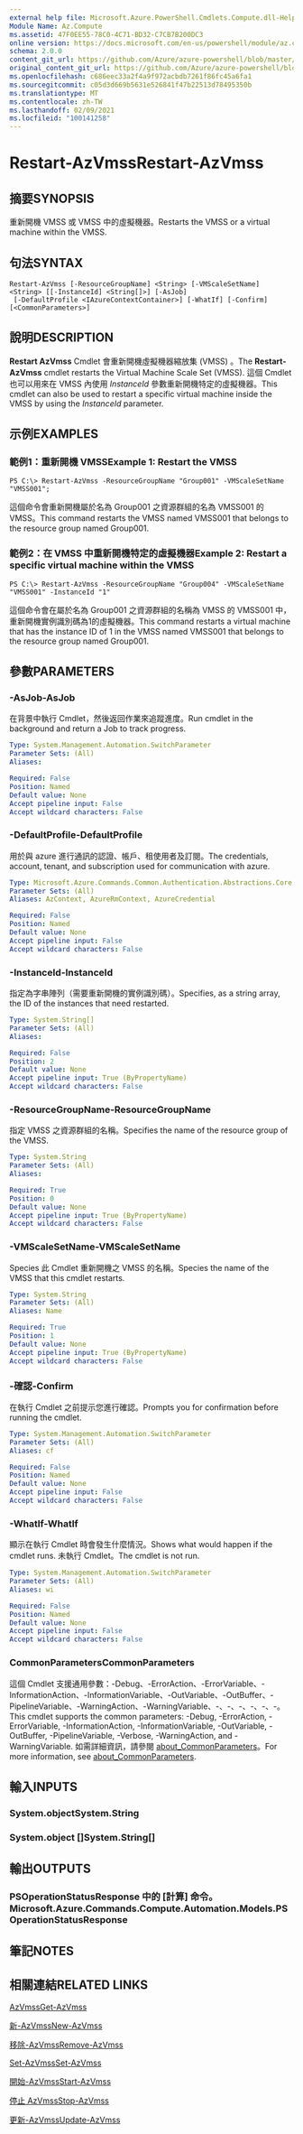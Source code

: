 ```yaml
---
external help file: Microsoft.Azure.PowerShell.Cmdlets.Compute.dll-Help.xml
Module Name: Az.Compute
ms.assetid: 47F0EE55-78C0-4C71-BD32-C7CB7B200DC3
online version: https://docs.microsoft.com/en-us/powershell/module/az.compute/restart-azvmss
schema: 2.0.0
content_git_url: https://github.com/Azure/azure-powershell/blob/master/src/Compute/Compute/help/Restart-AzVmss.md
original_content_git_url: https://github.com/Azure/azure-powershell/blob/master/src/Compute/Compute/help/Restart-AzVmss.md
ms.openlocfilehash: c686eec33a2f4a9f972acbdb7261f86fc45a6fa1
ms.sourcegitcommit: c05d3d669b5631e526841f47b22513d78495350b
ms.translationtype: MT
ms.contentlocale: zh-TW
ms.lasthandoff: 02/09/2021
ms.locfileid: "100141258"
---
```

# <span data-ttu-id="f4892-101">Restart-AzVmss</span><span class="sxs-lookup"><span data-stu-id="f4892-101">Restart-AzVmss</span></span>

## <span data-ttu-id="f4892-102">摘要</span><span class="sxs-lookup"><span data-stu-id="f4892-102">SYNOPSIS</span></span>
<span data-ttu-id="f4892-103">重新開機 VMSS 或 VMSS 中的虛擬機器。</span><span class="sxs-lookup"><span data-stu-id="f4892-103">Restarts the VMSS or a virtual machine within the VMSS.</span></span>

## <span data-ttu-id="f4892-104">句法</span><span class="sxs-lookup"><span data-stu-id="f4892-104">SYNTAX</span></span>

```
Restart-AzVmss [-ResourceGroupName] <String> [-VMScaleSetName] <String> [[-InstanceId] <String[]>] [-AsJob]
 [-DefaultProfile <IAzureContextContainer>] [-WhatIf] [-Confirm] [<CommonParameters>]
```

## <span data-ttu-id="f4892-105">說明</span><span class="sxs-lookup"><span data-stu-id="f4892-105">DESCRIPTION</span></span>
<span data-ttu-id="f4892-106">**Restart AzVmss** Cmdlet 會重新開機虛擬機器縮放集 (VMSS) 。</span><span class="sxs-lookup"><span data-stu-id="f4892-106">The **Restart-AzVmss** cmdlet restarts the Virtual Machine Scale Set (VMSS).</span></span>
<span data-ttu-id="f4892-107">這個 Cmdlet 也可以用來在 VMSS 內使用 *InstanceId* 參數重新開機特定的虛擬機器。</span><span class="sxs-lookup"><span data-stu-id="f4892-107">This cmdlet can also be used to restart a specific virtual machine inside the VMSS by using the *InstanceId* parameter.</span></span>

## <span data-ttu-id="f4892-108">示例</span><span class="sxs-lookup"><span data-stu-id="f4892-108">EXAMPLES</span></span>

### <span data-ttu-id="f4892-109">範例1：重新開機 VMSS</span><span class="sxs-lookup"><span data-stu-id="f4892-109">Example 1: Restart the VMSS</span></span>
```
PS C:\> Restart-AzVmss -ResourceGroupName "Group001" -VMScaleSetName "VMSS001";
```

<span data-ttu-id="f4892-110">這個命令會重新開機屬於名為 Group001 之資源群組的名為 VMSS001 的 VMSS。</span><span class="sxs-lookup"><span data-stu-id="f4892-110">This command restarts the VMSS named VMSS001 that belongs to the resource group named Group001.</span></span>

### <span data-ttu-id="f4892-111">範例2：在 VMSS 中重新開機特定的虛擬機器</span><span class="sxs-lookup"><span data-stu-id="f4892-111">Example 2: Restart a specific virtual machine within the VMSS</span></span>
```
PS C:\> Restart-AzVmss -ResourceGroupName "Group004" -VMScaleSetName "VMSS001" -InstanceId "1"
```

<span data-ttu-id="f4892-112">這個命令會在屬於名為 Group001 之資源群組的名稱為 VMSS 的 VMSS001 中，重新開機實例識別碼為1的虛擬機器。</span><span class="sxs-lookup"><span data-stu-id="f4892-112">This command restarts a virtual machine that has the instance ID of 1 in the VMSS named VMSS001 that belongs to the resource group named Group001.</span></span>

## <span data-ttu-id="f4892-113">參數</span><span class="sxs-lookup"><span data-stu-id="f4892-113">PARAMETERS</span></span>

### <span data-ttu-id="f4892-114">-AsJob</span><span class="sxs-lookup"><span data-stu-id="f4892-114">-AsJob</span></span>
<span data-ttu-id="f4892-115">在背景中執行 Cmdlet，然後返回作業來追蹤進度。</span><span class="sxs-lookup"><span data-stu-id="f4892-115">Run cmdlet in the background and return a Job to track progress.</span></span>

```yaml
Type: System.Management.Automation.SwitchParameter
Parameter Sets: (All)
Aliases:

Required: False
Position: Named
Default value: None
Accept pipeline input: False
Accept wildcard characters: False
```

### <span data-ttu-id="f4892-116">-DefaultProfile</span><span class="sxs-lookup"><span data-stu-id="f4892-116">-DefaultProfile</span></span>
<span data-ttu-id="f4892-117">用於與 azure 進行通訊的認證、帳戶、租使用者及訂閱。</span><span class="sxs-lookup"><span data-stu-id="f4892-117">The credentials, account, tenant, and subscription used for communication with azure.</span></span>

```yaml
Type: Microsoft.Azure.Commands.Common.Authentication.Abstractions.Core.IAzureContextContainer
Parameter Sets: (All)
Aliases: AzContext, AzureRmContext, AzureCredential

Required: False
Position: Named
Default value: None
Accept pipeline input: False
Accept wildcard characters: False
```

### <span data-ttu-id="f4892-118">-InstanceId</span><span class="sxs-lookup"><span data-stu-id="f4892-118">-InstanceId</span></span>
<span data-ttu-id="f4892-119">指定為字串陣列（需要重新開機的實例識別碼）。</span><span class="sxs-lookup"><span data-stu-id="f4892-119">Specifies, as a string array, the ID of the instances that need restarted.</span></span>

```yaml
Type: System.String[]
Parameter Sets: (All)
Aliases:

Required: False
Position: 2
Default value: None
Accept pipeline input: True (ByPropertyName)
Accept wildcard characters: False
```

### <span data-ttu-id="f4892-120">-ResourceGroupName</span><span class="sxs-lookup"><span data-stu-id="f4892-120">-ResourceGroupName</span></span>
<span data-ttu-id="f4892-121">指定 VMSS 之資源群組的名稱。</span><span class="sxs-lookup"><span data-stu-id="f4892-121">Specifies the name of the resource group of the VMSS.</span></span>

```yaml
Type: System.String
Parameter Sets: (All)
Aliases:

Required: True
Position: 0
Default value: None
Accept pipeline input: True (ByPropertyName)
Accept wildcard characters: False
```

### <span data-ttu-id="f4892-122">-VMScaleSetName</span><span class="sxs-lookup"><span data-stu-id="f4892-122">-VMScaleSetName</span></span>
<span data-ttu-id="f4892-123">Species 此 Cmdlet 重新開機之 VMSS 的名稱。</span><span class="sxs-lookup"><span data-stu-id="f4892-123">Species the name of the VMSS that this cmdlet restarts.</span></span>

```yaml
Type: System.String
Parameter Sets: (All)
Aliases: Name

Required: True
Position: 1
Default value: None
Accept pipeline input: True (ByPropertyName)
Accept wildcard characters: False
```

### <span data-ttu-id="f4892-124">-確認</span><span class="sxs-lookup"><span data-stu-id="f4892-124">-Confirm</span></span>
<span data-ttu-id="f4892-125">在執行 Cmdlet 之前提示您進行確認。</span><span class="sxs-lookup"><span data-stu-id="f4892-125">Prompts you for confirmation before running the cmdlet.</span></span>

```yaml
Type: System.Management.Automation.SwitchParameter
Parameter Sets: (All)
Aliases: cf

Required: False
Position: Named
Default value: None
Accept pipeline input: False
Accept wildcard characters: False
```

### <span data-ttu-id="f4892-126">-WhatIf</span><span class="sxs-lookup"><span data-stu-id="f4892-126">-WhatIf</span></span>
<span data-ttu-id="f4892-127">顯示在執行 Cmdlet 時會發生什麼情況。</span><span class="sxs-lookup"><span data-stu-id="f4892-127">Shows what would happen if the cmdlet runs.</span></span> <span data-ttu-id="f4892-128">未執行 Cmdlet。</span><span class="sxs-lookup"><span data-stu-id="f4892-128">The cmdlet is not run.</span></span>

```yaml
Type: System.Management.Automation.SwitchParameter
Parameter Sets: (All)
Aliases: wi

Required: False
Position: Named
Default value: None
Accept pipeline input: False
Accept wildcard characters: False
```

### <span data-ttu-id="f4892-129">CommonParameters</span><span class="sxs-lookup"><span data-stu-id="f4892-129">CommonParameters</span></span>
<span data-ttu-id="f4892-130">這個 Cmdlet 支援通用參數：-Debug、-ErrorAction、-ErrorVariable、-InformationAction、-InformationVariable、-OutVariable、-OutBuffer、-PipelineVariable、-WarningAction、-WarningVariable、-、-、-、-、-、-。</span><span class="sxs-lookup"><span data-stu-id="f4892-130">This cmdlet supports the common parameters: -Debug, -ErrorAction, -ErrorVariable, -InformationAction, -InformationVariable, -OutVariable, -OutBuffer, -PipelineVariable, -Verbose, -WarningAction, and -WarningVariable.</span></span> <span data-ttu-id="f4892-131">如需詳細資訊，請參閱 [about_CommonParameters](http://go.microsoft.com/fwlink/?LinkID=113216)。</span><span class="sxs-lookup"><span data-stu-id="f4892-131">For more information, see [about_CommonParameters](http://go.microsoft.com/fwlink/?LinkID=113216).</span></span>

## <span data-ttu-id="f4892-132">輸入</span><span class="sxs-lookup"><span data-stu-id="f4892-132">INPUTS</span></span>

### <span data-ttu-id="f4892-133">System.object</span><span class="sxs-lookup"><span data-stu-id="f4892-133">System.String</span></span>

### <span data-ttu-id="f4892-134">System.object []</span><span class="sxs-lookup"><span data-stu-id="f4892-134">System.String[]</span></span>

## <span data-ttu-id="f4892-135">輸出</span><span class="sxs-lookup"><span data-stu-id="f4892-135">OUTPUTS</span></span>

### <span data-ttu-id="f4892-136">PSOperationStatusResponse 中的 [計算] 命令。</span><span class="sxs-lookup"><span data-stu-id="f4892-136">Microsoft.Azure.Commands.Compute.Automation.Models.PSOperationStatusResponse</span></span>

## <span data-ttu-id="f4892-137">筆記</span><span class="sxs-lookup"><span data-stu-id="f4892-137">NOTES</span></span>

## <span data-ttu-id="f4892-138">相關連結</span><span class="sxs-lookup"><span data-stu-id="f4892-138">RELATED LINKS</span></span>

[<span data-ttu-id="f4892-139">AzVmss</span><span class="sxs-lookup"><span data-stu-id="f4892-139">Get-AzVmss</span></span>](./Get-AzVmss.md)

[<span data-ttu-id="f4892-140">新-AzVmss</span><span class="sxs-lookup"><span data-stu-id="f4892-140">New-AzVmss</span></span>](./New-AzVmss.md)

[<span data-ttu-id="f4892-141">移除-AzVmss</span><span class="sxs-lookup"><span data-stu-id="f4892-141">Remove-AzVmss</span></span>](./Remove-AzVmss.md)

[<span data-ttu-id="f4892-142">Set-AzVmss</span><span class="sxs-lookup"><span data-stu-id="f4892-142">Set-AzVmss</span></span>](./Set-AzVmss.md)

[<span data-ttu-id="f4892-143">開始-AzVmss</span><span class="sxs-lookup"><span data-stu-id="f4892-143">Start-AzVmss</span></span>](./Start-AzVmss.md)

[<span data-ttu-id="f4892-144">停止 AzVmss</span><span class="sxs-lookup"><span data-stu-id="f4892-144">Stop-AzVmss</span></span>](./Stop-AzVmss.md)

[<span data-ttu-id="f4892-145">更新-AzVmss</span><span class="sxs-lookup"><span data-stu-id="f4892-145">Update-AzVmss</span></span>](./Update-AzVmss.md)


